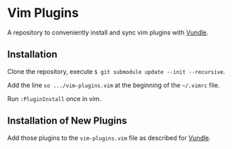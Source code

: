# Vim Plugins
A repository to conveniently install and sync vim plugins with 
[Vundle](https://github.com/VundleVim/Vundle.Vim).

## Installation
Clone the repository, execute `$ git submodule update --init --recursive`.

Add the line `so .../vim-plugins.vim` at the beginning of the `~/.vimrc` file.

Run `:PluginInstall` once in vim.

## Installation of New Plugins
Add those plugins to the `vim-plugins.vim` file as described for 
[Vundle](https://github.com/VundleVim/Vundle.Vim).
